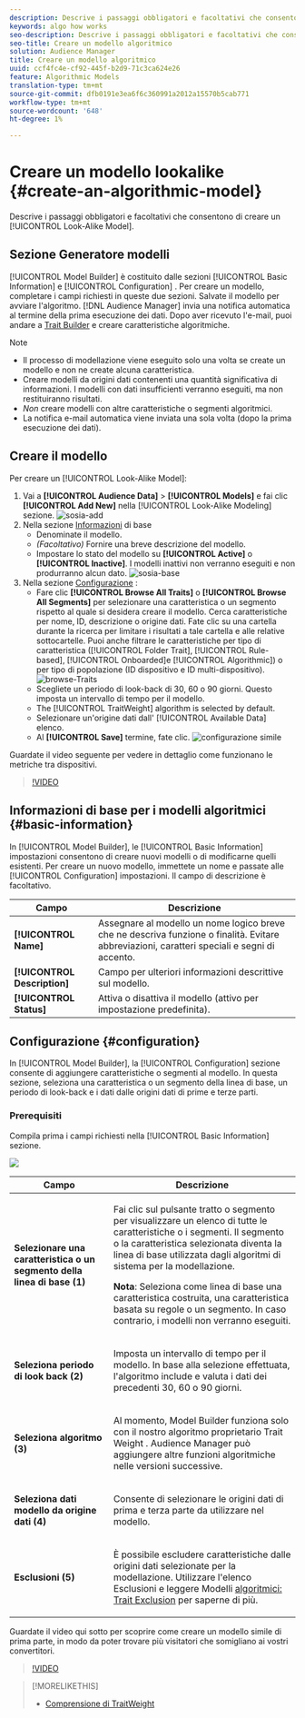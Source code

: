```yaml
---
description: Descrive i passaggi obbligatori e facoltativi che consentono di creare un modello algoritmico in Model Builder.
keywords: algo how works
seo-description: Descrive i passaggi obbligatori e facoltativi che consentono di creare un modello algoritmico in Model Builder.
seo-title: Creare un modello algoritmico
solution: Audience Manager
title: Creare un modello algoritmico
uuid: ccf4fc4e-cf92-445f-b2d9-71c3ca624e26
feature: Algorithmic Models
translation-type: tm+mt
source-git-commit: dfb0191e3ea6f6c360991a2012a15570b5cab771
workflow-type: tm+mt
source-wordcount: '648'
ht-degree: 1%

---
```



# Creare un modello lookalike {#create-an-algorithmic-model}

Descrive i passaggi obbligatori e facoltativi che consentono di creare un [!UICONTROL Look-Alike Model].

## Sezione Generatore modelli

[!UICONTROL Model Builder] è costituito dalle sezioni [!UICONTROL Basic Information] e [!UICONTROL Configuration] . Per creare un modello, completare i campi richiesti in queste due sezioni. Salvate il modello per avviare l&#39;algoritmo. [!DNL Audience Manager] invia una notifica automatica al termine della prima esecuzione dei dati. Dopo aver ricevuto l&#39;e-mail, puoi andare a [Trait Builder](../../features/traits/about-trait-builder.md) e creare caratteristiche algoritmiche.

>[!NOTE]
>
>* Il processo di modellazione viene eseguito solo una volta se create un modello e non ne create alcuna caratteristica.
>* Creare modelli da origini dati contenenti una quantità significativa di informazioni. I modelli con dati insufficienti verranno eseguiti, ma non restituiranno risultati.
>* *Non* creare modelli con altre caratteristiche o segmenti algoritmici.
>* La notifica e-mail automatica viene inviata una sola volta (dopo la prima esecuzione dei dati).


## Creare il modello

Per creare un [!UICONTROL Look-Alike Model]:

1. Vai a **[!UICONTROL Audience Data]** > **[!UICONTROL Models]** e fai clic **[!UICONTROL Add New]** nella [!UICONTROL Look-Alike Modeling] sezione.
   ![sosia-add](assets/look-alike-add.png)
1. Nella sezione [Informazioni](../../features/algorithmic-models/create-model.md#basic-information) di base
   * Denominate il modello.
   * *(Facoltativo)* Fornire una breve descrizione del modello.
   * Impostare lo stato del modello su **[!UICONTROL Active]** o **[!UICONTROL Inactive]**. I modelli inattivi non verranno eseguiti e non produrranno alcun dato.
      ![sosia-base](assets/look-alike-basic.png)
1. Nella sezione [Configurazione](../../features/algorithmic-models/create-model.md#configuration) :
   * Fare clic **[!UICONTROL Browse All Traits]** o **[!UICONTROL Browse All Segments]** per selezionare una caratteristica o un segmento rispetto al quale si desidera creare il modello. Cerca caratteristiche per nome, ID, descrizione o origine dati. Fate clic su una cartella durante la ricerca per limitare i risultati a tale cartella e alle relative sottocartelle. Puoi anche filtrare le caratteristiche per tipo di caratteristica ([!UICONTROL Folder Trait], [!UICONTROL Rule-based], [!UICONTROL Onboarded]e [!UICONTROL Algorithmic]) o per tipo di popolazione (ID[](../../reference/ids-in-aam.md) dispositivo e ID [](../../reference/ids-in-aam.md)multi-dispositivo).
      ![browse-Traits](assets/browse-traits.png)
   * Scegliete un periodo di look-back di 30, 60 o 90 giorni. Questo imposta un intervallo di tempo per il modello.
   * The [!UICONTROL TraitWeight] algorithm is selected by default.
   * Selezionare un&#39;origine dati dall&#39; [!UICONTROL Available Data] elenco.
   * Al **[!UICONTROL Save]** termine, fate clic.
      ![configurazione simile](assets/look-alike-configuration.png)

Guardate il video seguente per vedere in dettaglio come funzionano le metriche tra dispositivi.

>[!VIDEO](https://docs.adobe.com/content/help/en/audience-manager-learn/tutorials/build-and-manage-audiences/profile-merge/understanding-cross-device-metrics-in-audience-manager.html)

## Informazioni di base per i modelli algoritmici {#basic-information}

<!-- r_model_basic.xml -->

In [!UICONTROL Model Builder], le [!UICONTROL Basic Information] impostazioni consentono di creare nuovi modelli o di modificarne quelli esistenti. Per creare un nuovo modello, immettete un nome e passate alle [!UICONTROL Configuration] impostazioni. Il campo di descrizione è facoltativo.

| Campo | Descrizione |
|---|---|
| **[!UICONTROL Name]** | Assegnare al modello un nome logico breve che ne descriva funzione o finalità. Evitare abbreviazioni, caratteri speciali e segni di accento. |
| **[!UICONTROL Description]** | Campo per ulteriori informazioni descrittive sul modello. |
| **[!UICONTROL Status]** | Attiva o disattiva il modello (attivo per impostazione predefinita). |

## Configurazione {#configuration}

In [!UICONTROL Model Builder], la [!UICONTROL Configuration] sezione consente di aggiungere caratteristiche o segmenti al modello. In questa sezione, seleziona una caratteristica o un segmento della linea di base, un periodo di look-back e i dati dalle origini dati di prime e terze parti.

<!-- r_model_configuration.xml -->

### Prerequisiti

Compila prima i campi richiesti nella [!UICONTROL Basic Information] sezione.

![](assets/lam_exclude_traits_numbered.png)

<table id="table_7A6BE5E5498D4776A30323B743954150"> 
 <thead> 
  <tr> 
   <th colname="col1" class="entry"> Campo </th> 
   <th colname="col2" class="entry"> Descrizione </th> 
  </tr> 
 </thead>
 <tbody> 
  <tr> 
   <td colname="col1"> <p><b>Selezionare una caratteristica o un segmento della linea di base (1)</b> </p> </td> 
   <td colname="col2"> <p>Fai clic sul pulsante tratto o segmento per visualizzare un elenco di tutte le caratteristiche o i segmenti. Il segmento o la caratteristica selezionata diventa la linea di base utilizzata dagli algoritmi di sistema per la modellazione. </p> <p> <p><b>Nota</b>:  Seleziona come linea di base una caratteristica costruita, una caratteristica basata su regole o un segmento. In caso contrario, i modelli non verranno eseguiti. </p> </p> </td> 
  </tr> 
  <tr> 
   <td colname="col1"> <p><b>Seleziona periodo di look back (2)</b> </p> </td> 
   <td colname="col2"> <p>Imposta un intervallo di tempo per il modello. In base alla selezione effettuata, l'algoritmo include e valuta i dati dei precedenti 30, 60 o 90 giorni. </p> </td> 
  </tr> 
  <tr> 
   <td colname="col1"> <p><b>Seleziona algoritmo (3)</b> </p> </td> 
   <td colname="col2"> <p>Al momento, Model Builder funziona solo con il nostro algoritmo proprietario <span class="keyword"> Trait Weight</span> . <span class="keyword">  Audience Manager</span> può aggiungere altre funzioni algoritmiche nelle versioni successive. </p> </td>
  </tr>
  <tr> 
   <td colname="col1"> <p><b>Seleziona dati modello da origine dati (4)</b> </p> </td> 
   <td colname="col2"> <p>Consente di selezionare le origini dati di prima e terza parte da utilizzare nel modello. </p> </td>
  </tr> 
  <tr> 
   <td colname="col1"> <p><b>Esclusioni (5)</b> </p> </td> 
   <td colname="col2"> <p>È possibile escludere caratteristiche dalle origini dati selezionate per la modellazione. Utilizzare l'elenco <span class="wintitle"> Esclusioni</span> e leggere Modelli <a href="../../features/algorithmic-models/trait-exclusion-algo-models.md"> algoritmici: Trait Exclusion</a> per saperne di più. </p> </td>
  </tr> 
 </tbody>
</table>

Guardate il video qui sotto per scoprire come creare un modello simile di prima parte, in modo da poter trovare più visitatori che somigliano ai vostri convertitori.

>[!VIDEO](https://video.tv.adobe.com/v/23504/)

>[!MORELIKETHIS]
>
>* [Comprensione di TraitWeight](../../features/algorithmic-models/understanding-models.md#understanding-traitweight)

